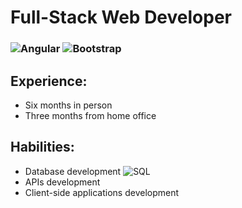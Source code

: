 # Full-Stack Web Developer 
### ![Angular](https://img.icons8.com/color/110/null/angularjs.png) ![Bootstrap](https://img.icons8.com/external-tal-revivo-shadow-tal-revivo/100/null/external-bootstrap-a-free-and-open-source-css-framework-logo-shadow-tal-revivo.png)

<!--
**ArmandoTeranCastillo/ArmandoTeranCastillo** is a ✨ _special_ ✨ repository because its `README.md` (this file) appears on your GitHub profile.-->


## Experience:
* Six months in person
* Three months from home office 

## Habilities:
* Database development ![SQL](https://img.icons8.com/ios-filled/50/000000/sql.png)
* APIs development
* Client-side applications development
